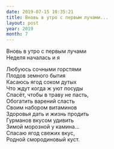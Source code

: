 ```yaml
---
date: 2019-07-15 10:35:21
title: Вновь в утро с первым лучами...
layout: post
year: 2019
month: 7
---
```

Вновь в утро с первым лучами<br/>
Неделя началась и я<br/>
<!--more-->
Любуюсь сочными горстями<br/>
Плодов земного бытия<br/>
Касаюсь ягод соком дутых<br/>
Что ждут когда ж уют посуды<br/>
Спасёт, чтобы в траву не пасть,<br/>
Обогатить варений сласть<br/>
Своим набором витаминов<br/>
Здоровья дать и жизнь продить<br/>
Гурманов вкусом удивить<br/>
Зимой морозной у камина...<br/>
Спасаю ягод свежих вкус,<br/>
Родной смородиновый куст.<br/>